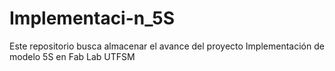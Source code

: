 # Implementaci-n_5S
Este repositorio busca almacenar el avance del proyecto Implementación de modelo 5S en Fab Lab UTFSM    
